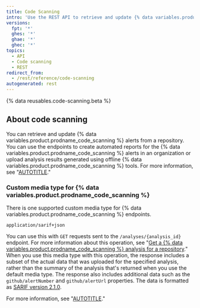 ```yaml
---
title: Code Scanning
intro: 'Use the REST API to retrieve and update {% data variables.product.prodname_code_scanning %} alerts from a repository.'
versions:
  fpt: '*'
  ghes: '*'
  ghae: '*'
  ghec: '*'
topics:
  - API
  - Code scanning
  - REST
redirect_from:
  - /rest/reference/code-scanning
autogenerated: rest
---
```


{% data reusables.code-scanning.beta %}

## About code scanning

You can retrieve and update {% data variables.product.prodname_code_scanning %} alerts from a repository. You can use the endpoints to create automated reports for the {% data variables.product.prodname_code_scanning %} alerts in an organization or upload analysis results generated using offline {% data variables.product.prodname_code_scanning %} tools. For more information, see "[AUTOTITLE](/code-security/code-scanning)."

### Custom media type for {% data variables.product.prodname_code_scanning %}

There is one supported custom media type for {% data variables.product.prodname_code_scanning %} endpoints. 

    application/sarif+json

You can use this with `GET` requests sent to the `/analyses/{analysis_id}` endpoint. For more information about this operation, see "[Get a {% data variables.product.prodname_code_scanning %} analysis for a repository](#get-a-code-scanning-analysis-for-a-repository)." When you use this media type with this operation, the response includes a subset of the actual data that was uploaded for the specified analysis, rather than the summary of the analysis that's returned when you use the default media type. The response also includes additional data such as the `github/alertNumber` and `github/alertUrl` properties. The data is formatted as [SARIF version 2.1.0](https://docs.oasis-open.org/sarif/sarif/v2.1.0/cs01/sarif-v2.1.0-cs01.html).

For more information, see "[AUTOTITLE](/rest/overview/media-types)."


<!-- Content after this section is automatically generated -->
